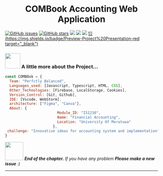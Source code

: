 <h1 align="center">COMBook Accounting Web Application</h1>
<p align="left">
</p>

[![GitHub issues](https://img.shields.io/github/issues/nimash3eshan/COMBook?style=plastic)](https://github.com/nimash3eshan/COMBook/issues)
[![GitHub stars](https://img.shields.io/github/stars/nimash3eshan/COMBook?style=plastic)](https://github.com/nimash3eshan/COMBook/stargazers)
[![](https://img.shields.io/badge/COMBook-Live%20Preview-brightgreen)](https://combook.tk/)
[![](https://img.shields.io/badge/ItFac-University%20of%20Moratuwa-blue)](#)
[![](https://img.shields.io/badge/Preview-Project%20Report-ff69b4)](https://www.canva.com/design/DAFASA8Xn4M/Ru7R1b9L32hChxz4ROU8IA/view)
[![](https://img.shields.io/badge/Preview-Project%20Presentation-red target="_blank")](https://www.canva.com/design/DAFA5Lr9tVo/sedjjiO0GVJRETjDKtlt-A/view)
 
### <img src="https://media.giphy.com/media/VgCDAzcKvsR6OM0uWg/giphy.gif" width="50"> A little more about the Project... 
```javascript
const COMBOok = {
  Team: "Perfctly Balanced",
  Languages_used: [Javascript, Typescript, HTML, CSS],
  Other_Technologies: [Firebase, LocalStorage, Cookies],
  Version_Control: [Git, Github],
  IDE: [Vscode, WebStorm],
  architecture: ["Figma", "Canva"],
  About: {
                        Module_ID: "IS1210",
                        Name: "Financial Accounting",
                        Location: "University Of Moratuwa"
                      },
 challenge: "Innovative ideas for accounting system and implementation"
}
```

<img src="https://media.giphy.com/media/LnQjpWaON8nhr21vNW/giphy.gif" width="60"> <em><b>End of the chapter.</b> If you have any problem <b>Please make a new issue</b> :)</em>

---


